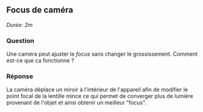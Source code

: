 ## Focus de caméra

*Durée: 2m*

### Question

Une caméra peut ajuster le *focus* sans changer le grossissement.  Comment est-ce que ca fonctionne ?

### Réponse

La caméra déplace un miroir à l'intérieur de l'appareil afin de modifier le point focal de la lentille mince ce qui permet de converger plus de lumière provenant de l'objet et ainsi obtenir un meilleur "focus".
